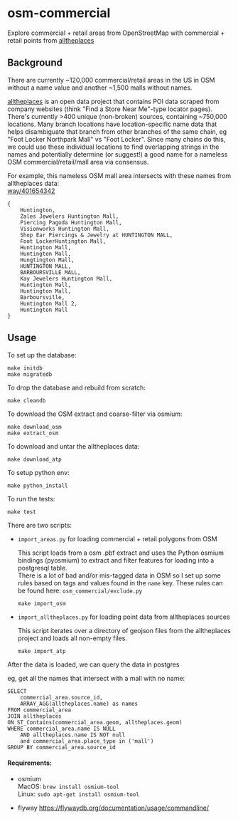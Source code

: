 osm-commercial
==============
Explore commercial + retail areas from OpenStreetMap with commercial + retail points from 
[alltheplaces](https://www.github.com/alltheplaces/alltheplaces)


## Background

There are currently ~120,000 commercial/retail areas in the US in OSM without a name value and another ~1,500 
malls without names.

[alltheplaces](https://www.github.com/alltheplaces/alltheplaces) is an open data project that contains POI data scraped from company websites 
(think "Find a Store Near Me"-type locator pages).  There's currently >400 unique (non-broken) sources,
containing ~750,000 locations.  Many branch locations have location-specific name data that helps disambiguate that 
branch from other branches of the same chain, eg "Foot Locker Northpark Mall" vs "Foot Locker". Since many chains 
do this, we could use these individual locations to find overlapping strings in the names and potentially determine
(or suggest!) a good name for a nameless OSM commercial/retail/mall area via consensus.

For example, this nameless OSM mall area intersects with these names from alltheplaces data:  
[way/401654342](https://www.openstreetmap.org/way/401654342)
```
{
    Huntington,
    Zales Jewelers Huntington Mall,
    Piercing Pagoda Huntington Mall,
    Visionworks Huntington Mall,
    Shop Ear Piercings & Jewelry at HUNTINGTON MALL,
    Foot LockerHuntington Mall,
    Huntington Mall,
    Huntington Mall,
    Hungtington Mall,
    HUNTINGTON MALL,
    BARBOURSVILLE MALL,
    Kay Jewelers Huntington Mall,
    Huntington Mall,
    Huntington Mall,
    Barboursville,
    Huntington Mall 2,
    Huntington Mall
}
```

## Usage

To set up the database:
```
make initdb
make migratedb
```

To drop the database and rebuild from scratch:
```
make cleandb
```

To download the OSM extract and coarse-filter via osmium:
```
make download_osm
make extract_osm
```

To download and untar the alltheplaces data:
```
make download_atp
```

To setup python env:
```
make python_install
```

To run the tests:
```
make test
```

There are two scripts:
 - `import_areas.py` for loading commercial + retail polygons from OSM
      
    This script loads from a osm .pbf extract and uses the Python osmium bindings (pyosmium) to extract and filter
    features for loading into a postgresql table.  
    There is a lot of bad and/or mis-tagged data in OSM so I set up some rules based on tags and values found in the `name` key.
    These rules can be found here: `osm_commercial/exclude.py`
    
    ```
    make import_osm
    ```
      
 - `import_alltheplaces.py` for loading point data from alltheplaces sources
 
    This script iterates over a directory of geojson files from the alltheplaces project and loads all non-empty
    files.

    ```
    make import_atp
    ```

After the data is loaded, we can query the data in postgres  

eg, get all the names that intersect with a mall with no name:  
```
SELECT 
	commercial_area.source_id,
	ARRAY_AGG(alltheplaces.name) as names
FROM commercial_area
JOIN alltheplaces
ON ST_Contains(commercial_area.geom, alltheplaces.geom)
WHERE commercial_area.name IS NULL
	AND alltheplaces.name IS NOT null
	and commercial_area.place_type in ('mall')
GROUP BY commercial_area.source_id
```

#### Requirements:

- osmium   
MacOS: `brew install osmium-tool`  
Linux: `sudo apt-get install osmium-tool`

- flyway
    https://flywaydb.org/documentation/usage/commandline/
    
